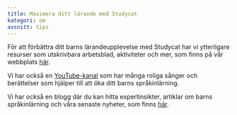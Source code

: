```yaml
---
title: Maximera ditt lärande med Studycat
kategori: om
avsnitt: tips
---
```

För att förbättra ditt barns lärandeupplevelse med Studycat har vi ytterligare resurser som utskrivbara arbetsblad, aktiviteter och mer, som finns på vår webbplats [här](https://Studycat.com/learn/).


Vi har också en [YouTube-kanal](https://www.youtube.com/@learnwithStudycat) som har många roliga sånger och berättelser som hjälper till att öka ditt barns språkinlärning.


Vi har också en blogg där du kan hitta expertinsikter, artiklar om barns språkinlärning och våra senaste nyheter, som finns [här](https://Studycat.com/blog/).